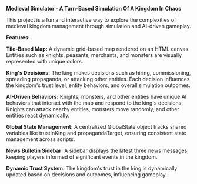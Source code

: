 **Medieval Simulator - A Turn-Based Simulation Of A Kingdom In Chaos**

This project is a fun and interactive way to explore the complexities of medieval kingdom management through simulation and AI-driven gameplay.

**Features:**

**Tile-Based Map:**
  A dynamic grid-based map rendered on an HTML canvas.
  Entities such as knights, peasants, merchants, and monsters are visually represented with unique colors.
  
**King's Decisions:**
  The king makes decisions such as hiring, commissioning, spreading propaganda, or attacking other entities.
  Each decision influences the kingdom's trust level, entity behaviors, and overall simulation outcomes.
  
**AI-Driven Behaviors:**
  Knights, monsters, and other entities have unique AI behaviors that interact with the map and respond to the king's decisions.
  Knights can attack nearby entities, monsters move randomly, and other entities react dynamically.
  
**Global State Management:**
  A centralized GlobalState object tracks shared variables like trustInKing and propagandaTarget, ensuring consistent state management across scripts.
  
**News Bulletin Sidebar:**
  A sidebar displays the latest three news messages, keeping players informed of significant events in the kingdom.
  
**Dynamic Trust System:**
  The kingdom's trust in the king is dynamically updated based on decisions and outcomes, influencing gameplay.
